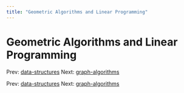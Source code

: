 ```yaml
---
title: "Geometric Algorithms and Linear Programming"
---
```


# Geometric Algorithms and Linear Programming

Prev: [data-structures](data-structures.md)
Next: [graph-algorithms](graph-algorithms.md)

Prev: [data-structures](data-structures.md)
Next: [graph-algorithms](graph-algorithms.md)
